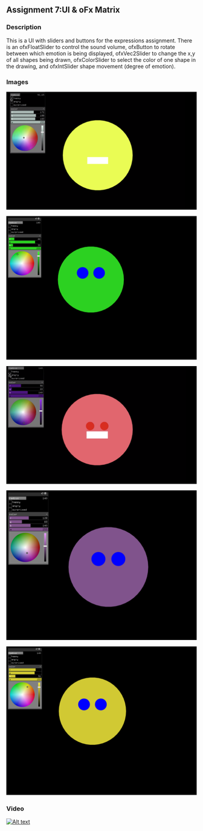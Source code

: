 ## Assignment 7:UI & oFx Matrix

### Description

This is a UI with sliders and buttons for the expressions assignment. There is an ofxFloatSlider to control the sound volume,  ofxButton to rotate between which emotion is being displayed, ofxVec2Slider to change the x,y of all shapes being drawn, ofxColorSlider to select the color of one shape in the drawing, and ofxIntSlider shape movement (degree of emotion).

### Images 

![img](Images/happy.PNG)

![img](Images/color1.PNG)

![img](Images/angry.PNG)

![img](Images/color2.PNG)

![img](Images/color3.PNG)

### Video

[![Alt text](https://img.youtube.com/vi/iToTMSeNK48/0.jpg)](https://www.youtube.com/watch?v=iToTMSeNK48)
